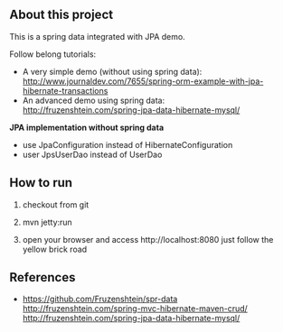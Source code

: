 About this project
----------------
This is a spring data integrated with JPA demo.

Follow belong tutorials:
- A very simple demo (without using spring data):  
http://www.journaldev.com/7655/spring-orm-example-with-jpa-hibernate-transactions
- An advanced demo using spring data:  
http://fruzenshtein.com/spring-jpa-data-hibernate-mysql/

**JPA implementation without spring data**
- use JpaConfiguration instead of HibernateConfiguration
- user JpsUserDao instead of UserDao

How to run
-----------------
1. checkout from git

2. mvn jetty:run

3. open your browser and access http://localhost:8080
just follow the yellow brick road




References
----------------
- https://github.com/Fruzenshtein/spr-data  
  http://fruzenshtein.com/spring-mvc-hibernate-maven-crud/
  http://fruzenshtein.com/spring-jpa-data-hibernate-mysql/